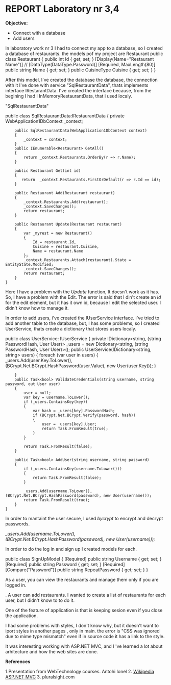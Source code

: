 # REPORT Laboratory nr 3,4
**Objective:**

* Connect with a database
* Add users

In laboratory work nr 3 I had to connect my app to a database, so I created a database of restaurants. the models pof my project are Restaurant
public class Restaurant
    {
        public int Id { get; set; }
        [Display(Name="Restaurant Name")]
//        [DataType(DataType.Password)]
        [Required, MaxLength(80)]
        public string Name { get; set; }
        public CuisineType Cuisine { get; set; }
    }

After this model, I've created the database the database,  the connection with it I've done with service "SqlRestaurantData", thats implements interface IRestarantData.
I've created the interface because, from the begining I had I InMemoryRestaurantData, that i used localy.

"SqlRestaurantData"

public class SqlRestaurantData:IRestaurantData
    {
        private WebApplication1DbContext _context;

        public SqlRestaurantData(WebApplication1DbContext context)
        {
            _context = context;
        }
        public IEnumerable<Restaurant> GetAll()
        {
            return _context.Restaurants.OrderBy(r => r.Name);
        }

        public Restaurant Get(int id)
        {
           return  _context.Restaurants.FirstOrDefault(r => r.Id == id);
        }

        public Restaurant Add(Restaurant restaurant)
        {
            _context.Restaurants.Add(restaurant);
            _context.SaveChanges();
            return restaurant;
        }

        public Restaurant Update(Restaurant restaurant)
        {
            var _myrest = new Restaurant()
            {
                Id = restaurant.Id,
                Cuisine = restaurant.Cuisine,
                Name = restaurant.Name
            };
            _context.Restaurants.Attach(restaurant).State = EntityState.Modified;
            _context.SaveChanges();
            return restaurant;
        }
    }


Here I have a problem with the *Update* function, It doesn't work as it has. So, I have a problem with the Edit. The error is said that I din't create an *Id* for the edit element, but it has it own id, because I edit the selected user. I didn't know how to manage it.


In order to add users, i've created the IUserService interface. I've tried to add another table to the database, but, I has some problems, so I created UserService, thats create a dictionary that stores users localy. 

 public class UserService: IUserService
    {
        private IDictionary<string, (string PasswordHash, User User)> _users = new Dictionary<string, (string PasswordHash, User User)>();
        public UserService(IDictionary<string, string> users)
        {
            foreach (var user in users)
            {
                _users.Add(user.Key.ToLower(), (BCrypt.Net.BCrypt.HashPassword(user.Value), new User(user.Key)));
            }
            
        }
        public Task<bool> ValidateCredentials(string username, string password, out User user)
        {
            user = null;
            var key = username.ToLower();
            if (_users.ContainsKey(key))
            {
                var hash = _users[key].PasswordHash;
                if (BCrypt.Net.BCrypt.Verify(password, hash))
                {
                    user = _users[key].User;
                    return Task.FromResult(true);
                }
            }

            return Task.FromResult(false);
        }

        public Task<bool> AddUser(string username, string password)
        {
            if (_users.ContainsKey(username.ToLower()))
            {
                return Task.FromResult(false);
            }

            _users.Add(username.ToLower(), (BCrypt.Net.BCrypt.HashPassword(password), new User(username)));
            return Task.FromResult(true);
        }
    }

In order to mantaint the user secure, I used *bycrypt* to encrypt and decrypt passwords.

*_users.Add(username.ToLower(), (BCrypt.Net.BCrypt.HashPassword(password), new User(username)));*

In order to do the log in and sign up I created models for each.

public class SignUpModel
    {
        [Required]
        public string Username { get; set; }
        [Required]
        public string Password { get; set; }
        [Required]
        [Compare("Password")]
        public string RepeatPassword { get; set; }
    }



As a user, you can view the restaurants and manage them only if you are logged in.

. A user can add restaurants. I wanted to create a list of restaurants for each user, but I didn't know to to do it.


 One of the feature of application is that is keeping sesion even if you close the application. 


I had some problems with styles, I don't know why, but it doesn't want to iport styles in another pages , only in main. the error is "CSS was ignored due to mime type mismatch" even if in source code it has a link to the style.

It was interesting working with ASP.NET MVC, and I 've learned a lot about arhitecture and how the web sites are done.


**References**

1.Presentation from WebTechnology courses. Antohi Ionel
2. [Wikipedia ASP.NET MVC](https://en.wikipedia.org/wiki/ASP.NET_MVC)
3. pluralsight.com